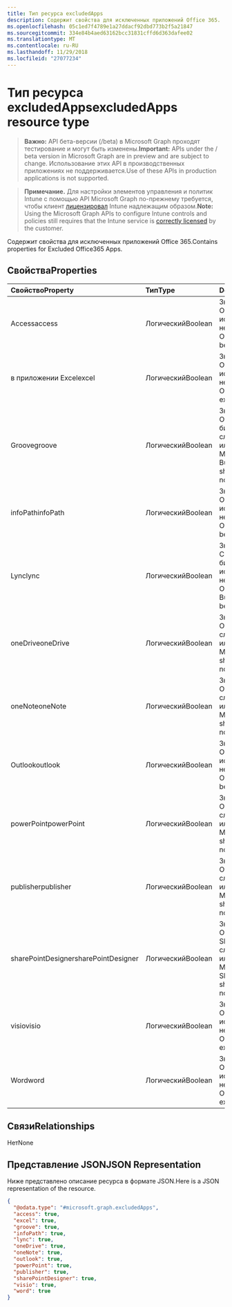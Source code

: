 ```yaml
---
title: Тип ресурса excludedApps
description: Содержит свойства для исключенных приложений Office 365.
ms.openlocfilehash: 05c1ed7f4789e1a27ddacf92dbd773b2f5a21847
ms.sourcegitcommit: 334e84b4aed63162bcc31831cffd6d363dafee02
ms.translationtype: MT
ms.contentlocale: ru-RU
ms.lasthandoff: 11/29/2018
ms.locfileid: "27077234"
---
```

# <a name="excludedapps-resource-type"></a><span data-ttu-id="54d49-103">Тип ресурса excludedApps</span><span class="sxs-lookup"><span data-stu-id="54d49-103">excludedApps resource type</span></span>

> <span data-ttu-id="54d49-104">**Важно:** API бета-версии (/beta) в Microsoft Graph проходят тестирование и могут быть изменены.</span><span class="sxs-lookup"><span data-stu-id="54d49-104">**Important:** APIs under the / beta version in Microsoft Graph are in preview and are subject to change.</span></span> <span data-ttu-id="54d49-105">Использование этих API в производственных приложениях не поддерживается.</span><span class="sxs-lookup"><span data-stu-id="54d49-105">Use of these APIs in production applications is not supported.</span></span>

> <span data-ttu-id="54d49-106">**Примечание.** Для настройки элементов управления и политик Intune с помощью API Microsoft Graph по-прежнему требуется, чтобы клиент [лицензировал](https://go.microsoft.com/fwlink/?linkid=839381) Intune надлежащим образом.</span><span class="sxs-lookup"><span data-stu-id="54d49-106">**Note:** Using the Microsoft Graph APIs to configure Intune controls and policies still requires that the Intune service is [correctly licensed](https://go.microsoft.com/fwlink/?linkid=839381) by the customer.</span></span>

<span data-ttu-id="54d49-107">Содержит свойства для исключенных приложений Office 365.</span><span class="sxs-lookup"><span data-stu-id="54d49-107">Contains properties for Excluded Office365 Apps.</span></span>
## <a name="properties"></a><span data-ttu-id="54d49-108">Свойства</span><span class="sxs-lookup"><span data-stu-id="54d49-108">Properties</span></span>
|<span data-ttu-id="54d49-109">Свойство</span><span class="sxs-lookup"><span data-stu-id="54d49-109">Property</span></span>|<span data-ttu-id="54d49-110">Тип</span><span class="sxs-lookup"><span data-stu-id="54d49-110">Type</span></span>|<span data-ttu-id="54d49-111">Description</span><span class="sxs-lookup"><span data-stu-id="54d49-111">Description</span></span>|
|:---|:---|:---|
|<span data-ttu-id="54d49-112">Access</span><span class="sxs-lookup"><span data-stu-id="54d49-112">access</span></span>|<span data-ttu-id="54d49-113">Логический</span><span class="sxs-lookup"><span data-stu-id="54d49-113">Boolean</span></span>|<span data-ttu-id="54d49-114">Значение для Если MS Office Access следует исключить или нет.</span><span class="sxs-lookup"><span data-stu-id="54d49-114">The value for if MS Office Access should be excluded or not.</span></span>|
|<span data-ttu-id="54d49-115">в приложении Excel</span><span class="sxs-lookup"><span data-stu-id="54d49-115">excel</span></span>|<span data-ttu-id="54d49-116">Логический</span><span class="sxs-lookup"><span data-stu-id="54d49-116">Boolean</span></span>|<span data-ttu-id="54d49-117">Значение для Если MS Office Excel следует исключить или нет.</span><span class="sxs-lookup"><span data-stu-id="54d49-117">The value for if MS Office Excel should be excluded or not.</span></span>|
|<span data-ttu-id="54d49-118">Groove</span><span class="sxs-lookup"><span data-stu-id="54d49-118">groove</span></span>|<span data-ttu-id="54d49-119">Логический</span><span class="sxs-lookup"><span data-stu-id="54d49-119">Boolean</span></span>|<span data-ttu-id="54d49-120">Значение для Если MS Office OneDrive для бизнеса - Groove следует исключить или нет.</span><span class="sxs-lookup"><span data-stu-id="54d49-120">The value for if MS Office OneDrive for Business - Groove should be excluded or not.</span></span>|
|<span data-ttu-id="54d49-121">infoPath</span><span class="sxs-lookup"><span data-stu-id="54d49-121">infoPath</span></span>|<span data-ttu-id="54d49-122">Логический</span><span class="sxs-lookup"><span data-stu-id="54d49-122">Boolean</span></span>|<span data-ttu-id="54d49-123">Значение для Если MS Office InfoPath следует исключить или нет.</span><span class="sxs-lookup"><span data-stu-id="54d49-123">The value for if MS Office InfoPath should be excluded or not.</span></span>|
|<span data-ttu-id="54d49-124">Lync</span><span class="sxs-lookup"><span data-stu-id="54d49-124">lync</span></span>|<span data-ttu-id="54d49-125">Логический</span><span class="sxs-lookup"><span data-stu-id="54d49-125">Boolean</span></span>|<span data-ttu-id="54d49-126">Значение для Если Скайп MS Office для бизнес - Lync следует исключить или нет.</span><span class="sxs-lookup"><span data-stu-id="54d49-126">The value for if MS Office Skype for Business - Lync should be excluded or not.</span></span>|
|<span data-ttu-id="54d49-127">oneDrive</span><span class="sxs-lookup"><span data-stu-id="54d49-127">oneDrive</span></span>|<span data-ttu-id="54d49-128">Логический</span><span class="sxs-lookup"><span data-stu-id="54d49-128">Boolean</span></span>|<span data-ttu-id="54d49-129">Значение для Если MS Office OneDrive следует исключить или нет.</span><span class="sxs-lookup"><span data-stu-id="54d49-129">The value for if MS Office OneDrive should be excluded or not.</span></span>|
|<span data-ttu-id="54d49-130">oneNote</span><span class="sxs-lookup"><span data-stu-id="54d49-130">oneNote</span></span>|<span data-ttu-id="54d49-131">Логический</span><span class="sxs-lookup"><span data-stu-id="54d49-131">Boolean</span></span>|<span data-ttu-id="54d49-132">Значение для Если MS Office OneNote следует исключить или нет.</span><span class="sxs-lookup"><span data-stu-id="54d49-132">The value for if MS Office OneNote should be excluded or not.</span></span>|
|<span data-ttu-id="54d49-133">Outlook</span><span class="sxs-lookup"><span data-stu-id="54d49-133">outlook</span></span>|<span data-ttu-id="54d49-134">Логический</span><span class="sxs-lookup"><span data-stu-id="54d49-134">Boolean</span></span>|<span data-ttu-id="54d49-135">Значение для Если MS Office Outlook следует исключить или нет.</span><span class="sxs-lookup"><span data-stu-id="54d49-135">The value for if MS Office Outlook should be excluded or not.</span></span>|
|<span data-ttu-id="54d49-136">powerPoint</span><span class="sxs-lookup"><span data-stu-id="54d49-136">powerPoint</span></span>|<span data-ttu-id="54d49-137">Логический</span><span class="sxs-lookup"><span data-stu-id="54d49-137">Boolean</span></span>|<span data-ttu-id="54d49-138">Значение для Если MS Office PowerPoint следует исключить или нет.</span><span class="sxs-lookup"><span data-stu-id="54d49-138">The value for if MS Office PowerPoint should be excluded or not.</span></span>|
|<span data-ttu-id="54d49-139">publisher</span><span class="sxs-lookup"><span data-stu-id="54d49-139">publisher</span></span>|<span data-ttu-id="54d49-140">Логический</span><span class="sxs-lookup"><span data-stu-id="54d49-140">Boolean</span></span>|<span data-ttu-id="54d49-141">Значение для Если MS Office Publisher следует исключить или нет.</span><span class="sxs-lookup"><span data-stu-id="54d49-141">The value for if MS Office Publisher should be excluded or not.</span></span>|
|<span data-ttu-id="54d49-142">sharePointDesigner</span><span class="sxs-lookup"><span data-stu-id="54d49-142">sharePointDesigner</span></span>|<span data-ttu-id="54d49-143">Логический</span><span class="sxs-lookup"><span data-stu-id="54d49-143">Boolean</span></span>|<span data-ttu-id="54d49-144">Значение для Если MS Office SharePointDesigner следует исключить или нет.</span><span class="sxs-lookup"><span data-stu-id="54d49-144">The value for if MS Office SharePointDesigner should be excluded or not.</span></span>|
|<span data-ttu-id="54d49-145">visio</span><span class="sxs-lookup"><span data-stu-id="54d49-145">visio</span></span>|<span data-ttu-id="54d49-146">Логический</span><span class="sxs-lookup"><span data-stu-id="54d49-146">Boolean</span></span>|<span data-ttu-id="54d49-147">Значение для Если MS Office Visio следует исключить или нет.</span><span class="sxs-lookup"><span data-stu-id="54d49-147">The value for if MS Office Visio should be excluded or not.</span></span>|
|<span data-ttu-id="54d49-148">Word</span><span class="sxs-lookup"><span data-stu-id="54d49-148">word</span></span>|<span data-ttu-id="54d49-149">Логический</span><span class="sxs-lookup"><span data-stu-id="54d49-149">Boolean</span></span>|<span data-ttu-id="54d49-150">Значение для Если MS Office Word следует исключить или нет.</span><span class="sxs-lookup"><span data-stu-id="54d49-150">The value for if MS Office Word should be excluded or not.</span></span>|

## <a name="relationships"></a><span data-ttu-id="54d49-151">Связи</span><span class="sxs-lookup"><span data-stu-id="54d49-151">Relationships</span></span>
<span data-ttu-id="54d49-152">Нет</span><span class="sxs-lookup"><span data-stu-id="54d49-152">None</span></span>
## <a name="json-representation"></a><span data-ttu-id="54d49-153">Представление JSON</span><span class="sxs-lookup"><span data-stu-id="54d49-153">JSON Representation</span></span>
<span data-ttu-id="54d49-154">Ниже представлено описание ресурса в формате JSON.</span><span class="sxs-lookup"><span data-stu-id="54d49-154">Here is a JSON representation of the resource.</span></span>
<!-- {
  "blockType": "resource",
  "@odata.type": "microsoft.graph.excludedApps"
}
-->
``` json
{
  "@odata.type": "#microsoft.graph.excludedApps",
  "access": true,
  "excel": true,
  "groove": true,
  "infoPath": true,
  "lync": true,
  "oneDrive": true,
  "oneNote": true,
  "outlook": true,
  "powerPoint": true,
  "publisher": true,
  "sharePointDesigner": true,
  "visio": true,
  "word": true
}
```






